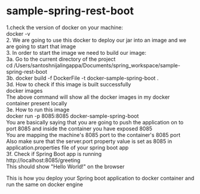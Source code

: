 # sample-spring-rest-boot
1.check the version of docker on your machine: <br/>
docker -v <br/>
2. We are going to use this docker to deploy our jar into an image and we are going to start that image <br/>
3. In order to start the image we need to build our image: <br/>
3a. Go to the current directory of the project  <br/>
cd /Users/santoshnijalingappa/Documents/spring_workspace/sample-spring-rest-boot <br/>
3b. docker build -f DockerFile -t docker-sample-spring-boot . <br/>
3d. How to check if this image is built successfully <br/>
docker images <br/>
The above command will show all the docker images in my docker container present locally <br/>
3e. How to run this image <br/>
docker run -p 8085:8085 docker-sample-spring-boot <br/>
You are basically saying that you are going to push the application on to port 8085 and inside the container you have exposed 8085  <br/>
You are mapping the machine's 8085 port to the container's 8085 port <br/>
Also make sure that the server.port property value is set as 8085 in application.properties file of your spring boot app <br/>
3f. Check if Spring Boot app is running <br/>
http://localhost:8085/greeting <br/>
This should show "Hello World!" on the browser <br/>

This is how you deploy your Spring boot application to docker container and run the same on docker engine <br/>









